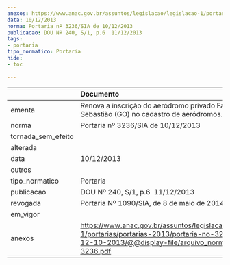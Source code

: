```yaml
---
anexos: https://www.anac.gov.br/assuntos/legislacao/legislacao-1/portarias/portarias-2013/portaria-no-3236-sia-de-12-10-2013/@@display-file/arquivo_norma/PA2013-3236.pdf
data: 10/12/2013
norma: Portaria nº 3236/SIA de 10/12/2013
publicacao: DOU Nº 240, S/1, p.6  11/12/2013
tags:
- portaria
tipo_normatico: Portaria
hide: 
- toc 
 
---
```


|                    | Documento                                                                                                                                                         |
|:-------------------|:------------------------------------------------------------------------------------------------------------------------------------------------------------------|
| ementa             | Renova a inscrição do aeródromo privado Fazenda São Sebastião (GO) no cadastro de aeródromos.                                                                     |
| norma              | Portaria nº 3236/SIA de 10/12/2013                                                                                                                                |
| tornada_sem_efeito |                                                                                                                                                                   |
| alterada           |                                                                                                                                                                   |
| data               | 10/12/2013                                                                                                                                                        |
| outros             |                                                                                                                                                                   |
| tipo_normatico     | Portaria                                                                                                                                                          |
| publicacao         | DOU Nº 240, S/1, p.6  11/12/2013                                                                                                                                  |
| revogada           | Portaria Nº 1090/SIA, de 8 de maio de 2014                                                                                                                        |
| em_vigor           |                                                                                                                                                                   |
| anexos             | https://www.anac.gov.br/assuntos/legislacao/legislacao-1/portarias/portarias-2013/portaria-no-3236-sia-de-12-10-2013/@@display-file/arquivo_norma/PA2013-3236.pdf |